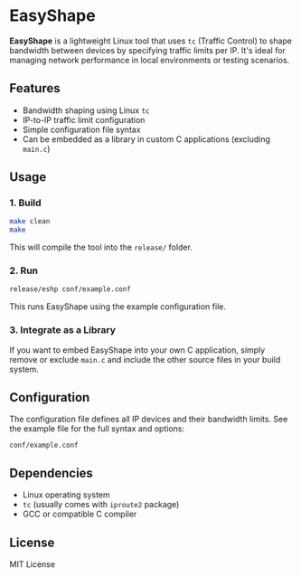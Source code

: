 # EasyShape

**EasyShape** is a lightweight Linux tool that uses `tc` (Traffic Control) to
shape bandwidth between devices by specifying traffic limits per IP. It's ideal
for managing network performance in local environments or testing scenarios.

## Features

- Bandwidth shaping using Linux `tc`
- IP-to-IP traffic limit configuration
- Simple configuration file syntax
- Can be embedded as a library in custom C applications (excluding `main.c`)

## Usage

### 1. Build

```bash
make clean
make
```

This will compile the tool into the `release/` folder.

### 2. Run

```bash
release/eshp conf/example.conf
```

This runs EasyShape using the example configuration file.

### 3. Integrate as a Library

If you want to embed EasyShape into your own C application, simply remove or
exclude `main.c` and include the other source files in your build system.

## Configuration

The configuration file defines all IP devices and their bandwidth limits. See
the example file for the full syntax and options:

```
conf/example.conf
```

## Dependencies

- Linux operating system
- `tc` (usually comes with `iproute2` package)
- GCC or compatible C compiler

## License

MIT License

